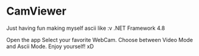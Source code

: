 # CamViewer
Just having fun making myself ascii like :v
.NET Framework 4.8

Open the app
Select your favorite WebCam.
Choose between Video Mode and Ascii Mode.
Enjoy yourself! xD
